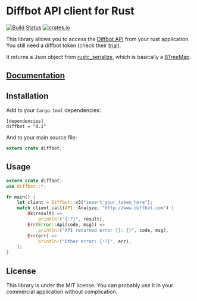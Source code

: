 # Diffbot API client for Rust

[![Build Status](https://travis-ci.org/diffbot/diffbot-rust-client.svg?branch=master)](https://travis-ci.org/diffbot/diffbot-rust-client)
[![crates.io](http://meritbadge.herokuapp.com/diffbot)](https://crates.io/crates/diffbot)

This library allows you to access the [Diffbot API](https://www.diffbot.com)
from your rust application.
You still need a diffbot token (check their [trial](https://www.diffbot.com/plans/trial)).

It returns a Json object from [rustc_serialize](https://doc.rust-lang.org/rustc-serialize/rustc_serialize/json/index.html),
which is basically a [BTreeMap](https://doc.rust-lang.org/nightly/collections/struct.BTreeMap.html).

## [Documentation](http://diffbot.github.io/diffbot-rust-client/diffbot/index.html)

## Installation

Add to your `Cargo.toml` dependencies:

```
[dependencies]
diffbot = "0.1"
```

And to your main source file:

```rust
extern crate diffbot;
```

## Usage

```rust
extern crate diffbot;
use diffbot::*;

fn main() {
    let client = Diffbot::v3("insert_your_token_here");
    match client.call(API::Analyze, "http://www.diffbot.com") {
        Ok(result) =>
            println!("{:?}", result),
        Err(Error::Api(code, msg)) =>
            println!("API returned error {}: {}", code, msg),
        Err(err) =>
            println!("Other error: {:?}", err),
    };
}
```

## License

This library is under the MIT license. You can probably use it in your commercial application without complication.

